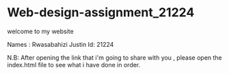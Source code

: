 # Web-design-assignment_21224


welcome to my website

Names : Rwasabahizi Justin
Id: 21224


N.B: After opening the link that i'm going to share with you , please open the index.html file to see what i have done in order.